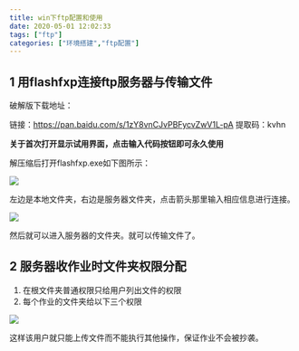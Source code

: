 ```yaml
---
title: win下ftp配置和使用
date: 2020-05-01 12:02:33
tags: ["ftp"]
categories: ["环境搭建","ftp配置"]
---
```


## 1 用flashfxp连接ftp服务器与传输文件

破解版下载地址：

链接：https://pan.baidu.com/s/1zY8vnCJvPBFycvZwV1L-pA 
提取码：kvhn



**关于首次打开显示试用界面，点击输入代码按钮即可永久使用**



解压缩后打开flashfxp.exe如下图所示：

![](/images/20200501/1.png)

左边是本地文件夹，右边是服务器文件夹，点击箭头那里输入相应信息进行连接。

![](/images/20200501/2.png)

然后就可以进入服务器的文件夹。就可以传输文件了。





<!--more-->

## 2 服务器收作业时文件夹权限分配

1. 在根文件夹普通权限只给用户列出文件的权限
2. 每个作业的文件夹给以下三个权限

![](/images/20200501/3.png)

这样该用户就只能上传文件而不能执行其他操作，保证作业不会被抄袭。